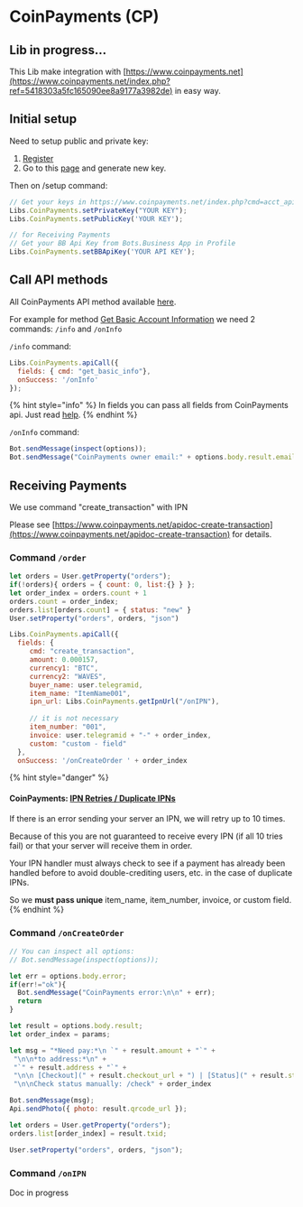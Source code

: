 # CoinPayments \(CP\)

## Lib in progress...

This Lib make integration with [https://www.coinpayments.net](https://www.coinpayments.net/index.php?ref=5418303a5fc165090ee8a9177a3982de) in easy way.

## Initial setup

Need to setup public and private key:

1. [Register](https://www.coinpayments.net/index.php?ref=5418303a5fc165090ee8a9177a3982de)
2. Go to this [page](https://www.coinpayments.net/acct-api-keys) and generate new key.

Then on /setup command:

```javascript
// Get your keys in https://www.coinpayments.net/index.php?cmd=acct_api_keys
Libs.CoinPayments.setPrivateKey("YOUR KEY");
Libs.CoinPayments.setPublicKey('YOUR KEY');

// for Receiving Payments
// Get your BB Api Key from Bots.Business App in Profile
Libs.CoinPayments.setBBApiKey('YOUR API KEY');
```



## Call API methods

All CoinPayments API method available [here](https://www.coinpayments.net/apidoc-intro).

For example for method [Get Basic Account Information](https://www.coinpayments.net/apidoc-get-basic-info) we need 2 commands: `/info` and `/onInfo`

`/info` command:

```javascript
Libs.CoinPayments.apiCall({
  fields: { cmd: "get_basic_info"},
  onSuccess: '/onInfo'
});
```

{% hint style="info" %}
In fields you can pass all fields from CoinPayments api. Just read [help](https://www.coinpayments.net/apidoc-intro). 
{% endhint %}

`/onInfo` command:

```javascript
Bot.sendMessage(inspect(options));
Bot.sendMessage("CoinPayments owner email:" + options.body.result.email);
```

## Receiving Payments

We use command "create\_transaction" with IPN

Please see [https://www.coinpayments.net/apidoc-create-transaction](https://www.coinpayments.net/apidoc-create-transaction) for details.

### Command `/order`

```javascript
let orders = User.getProperty("orders");
if(!orders){ orders = { count: 0, list:{} } };
let order_index = orders.count + 1
orders.count = order_index;
orders.list[orders.count] = { status: "new" }
User.setProperty("orders", orders, "json")

Libs.CoinPayments.apiCall({
  fields: {
     cmd: "create_transaction",
     amount: 0.000157,
     currency1: "BTC",
     currency2: "WAVES",
     buyer_name: user.telegramid,
     item_name: "ItemName001",
     ipn_url: Libs.CoinPayments.getIpnUrl("/onIPN"),
     
     // it is not necessary
     item_number: "001",
     invoice: user.telegramid + "-" + order_index,
     custom: "custom - field"
  },
  onSuccess: '/onCreateOrder ' + order_index
```

{% hint style="danger" %}
#### CoinPayments: [IPN Retries / Duplicate IPNs](https://www.coinpayments.net/merchant-tools-ipn)

If there is an error sending your server an IPN, we will retry up to 10 times.

Because of this you are not guaranteed to receive every IPN \(if all 10 tries fail\) or that your server will receive them in order.

  
Your IPN handler must always check to see if a payment has already been handled before to avoid double-crediting users, etc. in the case of duplicate IPNs.

So we **must pass unique** item\_name, item\_number, invoice, or custom field. 
{% endhint %}

### Command `/onCreateOrder`

```javascript
// You can inspect all options:
// Bot.sendMessage(inspect(options));

let err = options.body.error;
if(err!="ok"){
  Bot.sendMessage("CoinPayments error:\n\n" + err);
  return
}

let result = options.body.result;
let order_index = params;

let msg = "*Need pay:*\n `" + result.amount + "`" + 
 "\n\n*to address:*\n" +
 "`" + result.address + "`" +
 "\n\n [Checkout](" + result.checkout_url + ") | [Status](" + result.status_url + ")" + 
 "\n\nCheck status manually: /check" + order_index

Bot.sendMessage(msg);
Api.sendPhoto({ photo: result.qrcode_url }); 

let orders = User.getProperty("orders");
orders.list[order_index] = result.txid;

User.setProperty("orders", orders, "json");

```

### Command `/onIPN`

Doc in progress



